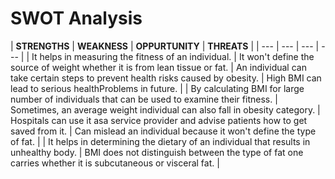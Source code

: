 # **SWOT Analysis**

|
**STRENGTHS** |
**WEAKNESS** |
**OPPURTUNITY** |
**THREATS** |
| --- | --- | --- | --- |
| It helps in measuring the fitness of an individual. | It won&#39;t define the source of weight whether it is from lean tissue or fat.
 | An individual can take certain steps to prevent health risks caused by obesity. | High BMI can lead to serious healthProblems in future. |
| By calculating BMI for large number of individuals that can be used to examine their fitness. | Sometimes, an average weight individual can also fall in obesity category.
 | Hospitals can use it asa service provider and advise patients how to get saved from it. | Can mislead an individual because it won&#39;t define the type of fat. |
| It helps in determining the dietary of an individual that results in unhealthy body. | BMI does not distinguish between the type of fat one carries whether it is subcutaneous or visceral fat. |
 
